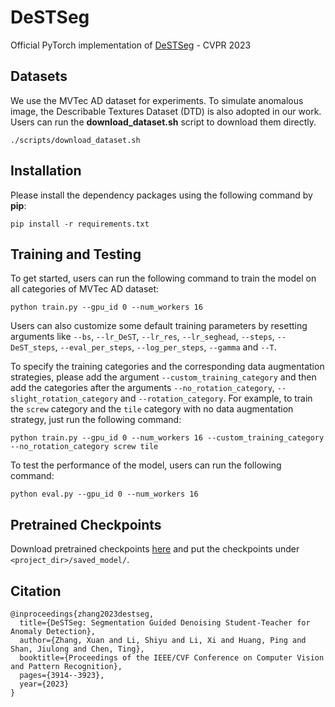 # DeSTSeg

Official PyTorch implementation of [DeSTSeg](https://openaccess.thecvf.com/content/CVPR2023/html/Zhang_DeSTSeg_Segmentation_Guided_Denoising_Student_Teacher_for_Anomaly_Detection_CVPR_2023_paper.html) - CVPR 2023

## Datasets

We use the MVTec AD dataset for experiments. To simulate anomalous image, the Describable Textures Dataset (DTD) is also adopted in our work. Users can run the **download_dataset.sh** script to download them directly.

```
./scripts/download_dataset.sh
```

## Installation

Please install the dependency packages using the following command by **pip**:

```
pip install -r requirements.txt
```

## Training and Testing

To get started, users can run the following command to train the model on all categories of MVTec AD dataset:

```
python train.py --gpu_id 0 --num_workers 16
```

Users can also customize some default training parameters by resetting arguments like `--bs`, `--lr_DeST`, `--lr_res`, `--lr_seghead`, `--steps`, `--DeST_steps`, `--eval_per_steps`, `--log_per_steps`, `--gamma` and `--T`.

To specify the training categories and the corresponding data augmentation strategies, please add the argument `--custom_training_category` and then add the categories after the arguments `--no_rotation_category`, `--slight_rotation_category` and `--rotation_category`. For example, to train the `screw` category and the `tile` category with no data augmentation strategy, just run the following command:

```
python train.py --gpu_id 0 --num_workers 16 --custom_training_category --no_rotation_category screw tile
```

To test the performance of the model, users can run the following command:

```
python eval.py --gpu_id 0 --num_workers 16
```

## Pretrained Checkpoints

Download pretrained checkpoints [here](https://www.icloud.com.cn/iclouddrive/051C6C9EWaC9e6XnLqtmghX0A#saved%5Fmodel) and put the checkpoints under `<project_dir>/saved_model/`.

## Citation

```
@inproceedings{zhang2023destseg,
  title={DeSTSeg: Segmentation Guided Denoising Student-Teacher for Anomaly Detection},
  author={Zhang, Xuan and Li, Shiyu and Li, Xi and Huang, Ping and Shan, Jiulong and Chen, Ting},
  booktitle={Proceedings of the IEEE/CVF Conference on Computer Vision and Pattern Recognition},
  pages={3914--3923},
  year={2023}
}
```
